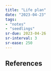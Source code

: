 ```yaml
---
title: "Life plan"
date: "2023-04-23"
tags:
- "notes"
- "seedlings"
sr-due: 2023-04-26
sr-interval: 3
sr-ease: 250
---
```




## References